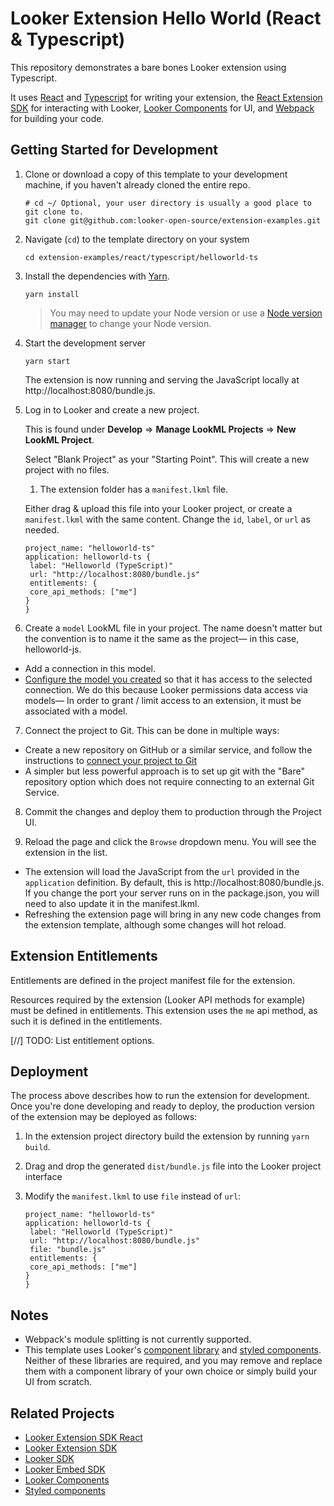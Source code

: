 # Looker Extension Hello World (React & Typescript)

This repository demonstrates a bare bones Looker extension using Typescript.

It uses [React](https://reactjs.org/) and [Typescript](https://typescriptlang.org) for writing your extension, the [React Extension SDK](https://github.com/looker-open-source/sdk-codegen/tree/main/packages/extension-sdk-react) for interacting with Looker, [Looker Components](https://components.looker.com) for UI, and [Webpack](https://webpack.js.org/) for building your code.

## Getting Started for Development

1. Clone or download a copy of this template to your development machine, if you haven't already cloned the entire repo.

   ```
   # cd ~/ Optional, your user directory is usually a good place to git clone to.
   git clone git@github.com:looker-open-source/extension-examples.git
   ```

2. Navigate (`cd`) to the template directory on your system

   ```
   cd extension-examples/react/typescript/helloworld-ts
   ```

3. Install the dependencies with [Yarn](https://yarnpkg.com/).

   ```
   yarn install
   ```

   > You may need to update your Node version or use a [Node version manager](https://github.com/nvm-sh/nvm) to change your Node version.

4) Start the development server

   ```
   yarn start
   ```

   The extension is now running and serving the JavaScript locally at http://localhost:8080/bundle.js.

5) Log in to Looker and create a new project.

   This is found under **Develop** => **Manage LookML Projects** => **New LookML Project**.

   Select "Blank Project" as your "Starting Point". This will create a new project with no files.

   1. The extension folder has a `manifest.lkml` file.

   Either drag & upload this file into your Looker project, or create a `manifest.lkml` with the same content. Change the `id`, `label`, or `url` as needed.

   ```
   project_name: "helloworld-ts"
   application: helloworld-ts {
    label: "Helloworld (TypeScript)"
    url: "http://localhost:8080/bundle.js"
    entitlements: {
    core_api_methods: ["me"]
   }
   }
   ```

6. Create a `model` LookML file in your project. The name doesn't matter but the convention is to name it the same as the project— in this case, helloworld-js.

- Add a connection in this model.
- [Configure the model you created](https://docs.looker.com/data-modeling/getting-started/create-projects#configuring_a_model) so that it has access to the selected connection.
  We do this because Looker permissions data access via models— In order to grant / limit access to an extension, it must be associated with a model.

7. Connect the project to Git. This can be done in multiple ways:

- Create a new repository on GitHub or a similar service, and follow the instructions to [connect your project to Git](https://docs.looker.com/data-modeling/getting-started/setting-up-git-connection)
- A simpler but less powerful approach is to set up git with the "Bare" repository option which does not require connecting to an external Git Service.

8. Commit the changes and deploy them to production through the Project UI.

9. Reload the page and click the `Browse` dropdown menu. You will see the extension in the list.

- The extension will load the JavaScript from the `url` provided in the `application` definition. By default, this is http://localhost:8080/bundle.js. If you change the port your server runs on in the package.json, you will need to also update it in the manifest.lkml.
- Refreshing the extension page will bring in any new code changes from the extension template, although some changes will hot reload.

## Extension Entitlements

Entitlements are defined in the project manifest file for the extension.

Resources required by the extension (Looker API methods for example) must be defined in entitlements. This extension uses the `me` api method, as such it is defined in the entitlements.

[//] TODO: List entitlement options.

## Deployment

The process above describes how to run the extension for development. Once you're done developing and ready to deploy, the production version of the extension may be deployed as follows:

1. In the extension project directory build the extension by running `yarn build`.
2. Drag and drop the generated `dist/bundle.js` file into the Looker project interface
3. Modify the `manifest.lkml` to use `file` instead of `url`:

   ```
   project_name: "helloworld-ts"
   application: helloworld-ts {
    label: "Helloworld (TypeScript)"
    url: "http://localhost:8080/bundle.js"
    file: "bundle.js"
    entitlements: {
    core_api_methods: ["me"]
   }
   }
   ```

## Notes

- Webpack's module splitting is not currently supported.
- This template uses Looker's [component library](https://components.looker.com) and [styled components](https://styled-components.com/). Neither of these libraries are required, and you may remove and replace them with a component library of your own choice or simply build your UI from scratch.

## Related Projects

- [Looker Extension SDK React](https://github.com/looker-open-source/sdk-codegen/tree/main/packages/extension-sdk-react)
- [Looker Extension SDK](https://github.com/looker-open-source/sdk-codegen/tree/main/packages/extension-sdk)
- [Looker SDK](https://github.com/looker-open-source/sdk-codegen/tree/main/packages/sdk)
- [Looker Embed SDK](https://github.com/looker-open-source/embed-sdk)
- [Looker Components](https://components.looker.com/)
- [Styled components](https://www.styled-components.com/docs)
